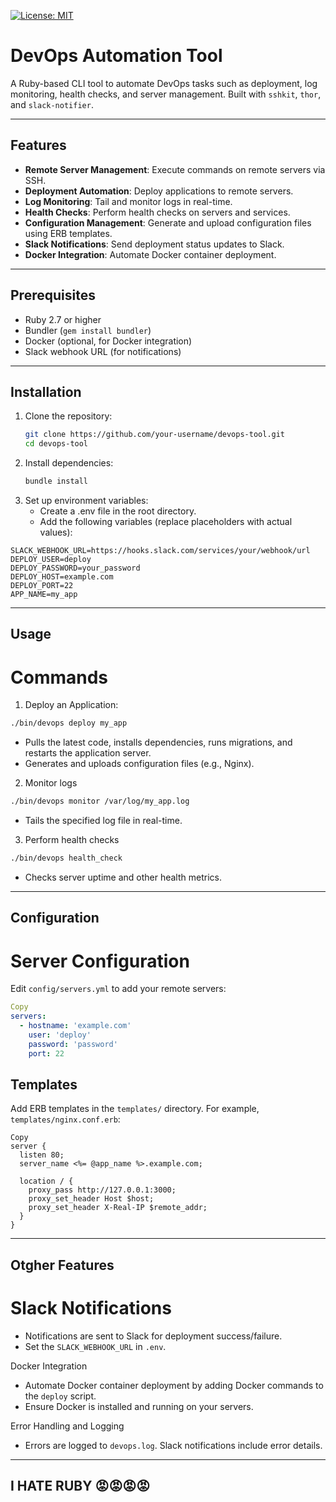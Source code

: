 [![License: MIT](https://img.shields.io/badge/License-MIT-yellow.svg)](https://opensource.org/licenses/MIT)
# DevOps Automation Tool

A Ruby-based CLI tool to automate DevOps tasks such as deployment, log monitoring, health checks, and server management. Built with `sshkit`, `thor`, and `slack-notifier`.

---

## Features

- **Remote Server Management**: Execute commands on remote servers via SSH.
- **Deployment Automation**: Deploy applications to remote servers.
- **Log Monitoring**: Tail and monitor logs in real-time.
- **Health Checks**: Perform health checks on servers and services.
- **Configuration Management**: Generate and upload configuration files using ERB templates.
- **Slack Notifications**: Send deployment status updates to Slack.
- **Docker Integration**: Automate Docker container deployment.

---

## Prerequisites

- Ruby 2.7 or higher
- Bundler (`gem install bundler`)
- Docker (optional, for Docker integration)
- Slack webhook URL (for notifications)

---

## Installation

1. Clone the repository:
   ```bash
   git clone https://github.com/your-username/devops-tool.git
   cd devops-tool

2. Install dependencies:
    ```bash
    bundle install
3. Set up environment variables:
   - Create a .env file in the root directory.
   - Add the following variables (replace placeholders with actual values):
```env
SLACK_WEBHOOK_URL=https://hooks.slack.com/services/your/webhook/url
DEPLOY_USER=deploy
DEPLOY_PASSWORD=your_password
DEPLOY_HOST=example.com
DEPLOY_PORT=22
APP_NAME=my_app
```
---
## Usage
# Commands

1. Deploy an Application:
 ```bash
./bin/devops deploy my_app
```
- Pulls the latest code, installs dependencies, runs migrations, and restarts the application server.
- Generates and uploads configuration files (e.g., Nginx).

2. Monitor logs
```bash
./bin/devops monitor /var/log/my_app.log
```
- Tails the specified log file in real-time.
3. Perform health checks
```bash
./bin/devops health_check
```
- Checks server uptime and other health metrics.

---

## Configuration
# Server Configuration
Edit `config/servers.yml` to add your remote servers:

```yaml
Copy
servers:
  - hostname: 'example.com'
    user: 'deploy'
    password: 'password'
    port: 22
```

## Templates
Add ERB templates in the `templates/` directory. For example, `templates/nginx.conf.erb`:

```erb
Copy
server {
  listen 80;
  server_name <%= @app_name %>.example.com;

  location / {
    proxy_pass http://127.0.0.1:3000;
    proxy_set_header Host $host;
    proxy_set_header X-Real-IP $remote_addr;
  }
}
```
---
## Otgher Features
# Slack Notifications
- Notifications are sent to Slack for deployment success/failure.
- Set the `SLACK_WEBHOOK_URL` in `.env`.

Docker Integration

- Automate Docker container deployment by adding Docker commands to the `deploy` script.
- Ensure Docker is installed and running on your servers.

Error Handling and Logging
- Errors are logged to `devops.log`.
 Slack notifications include error details.

---

## I HATE RUBY 😡😡😡😡
